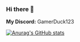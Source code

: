 ### Hi there 👋

<!--
- 📫 How to reach me: Discord
- 😄 Pronouns: They/Them
-->

**My Discord:** GamerDuck123

[![Anurag's GitHub stats](https://github-readme-stats.vercel.app/api?username=GamerDuck123)](https://github.com/anuraghazra/github-readme-stats)
